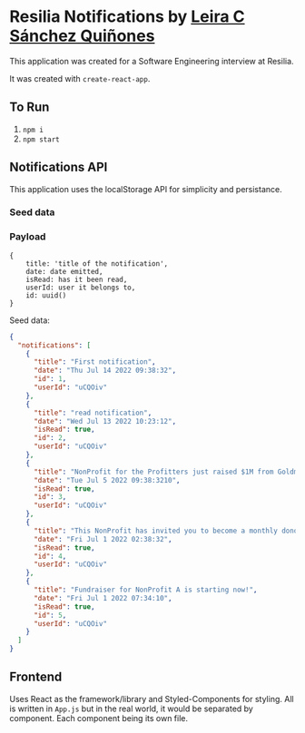 # Resilia Notifications by [Leira C Sánchez Quiñones](https://github.com/leira-sanchez)

This application was created for a Software Engineering interview at Resilia.

It was created with `create-react-app`.

## To Run

1. `npm i`
1. `npm start`

## Notifications API

This application uses the localStorage API for simplicity and persistance.

### Seed data

### Payload

```
{
    title: 'title of the notification',
    date: date emitted,
    isRead: has it been read,
    userId: user it belongs to,
    id: uuid()
}
```

Seed data:

```json
{
  "notifications": [
    {
      "title": "First notification",
      "date": "Thu Jul 14 2022 09:38:32",
      "id": 1,
      "userId": "uCQOiv"
    },
    {
      "title": "read notification",
      "date": "Wed Jul 13 2022 10:23:12",
      "isRead": true,
      "id": 2,
      "userId": "uCQOiv"
    },
    {
      "title": "NonProfit for the Profitters just raised $1M from Goldman Sachs!",
      "date": "Tue Jul 5 2022 09:38:3210",
      "isRead": true,
      "id": 3,
      "userId": "uCQOiv"
    },
    {
      "title": "This NonProfit has invited you to become a monthly donor!",
      "date": "Fri Jul 1 2022 02:38:32",
      "isRead": true,
      "id": 4,
      "userId": "uCQOiv"
    },
    {
      "title": "Fundraiser for NonProfit A is starting now!",
      "date": "Fri Jul 1 2022 07:34:10",
      "isRead": true,
      "id": 5,
      "userId": "uCQOiv"
    }
  ]
}
```

## Frontend

Uses React as the framework/library and Styled-Components for styling. All is written in `App.js` but in the real world, it would be separated by component. Each component being its own file.
